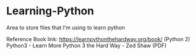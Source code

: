 # Learning-Python

Area to store files that I'm using to learn python

Reference Book link: https://learnpythonthehardway.org/book/ (Python 2) 
Python3 - Learn More Python 3 the Hard Way - Zed Shaw (PDF)

